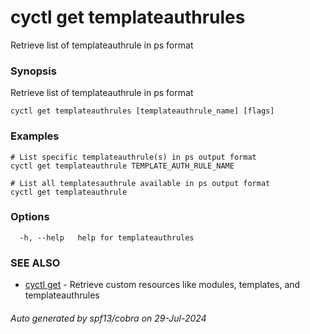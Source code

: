 # cyctl get templateauthrules

Retrieve list of templateauthrule in ps format

### Synopsis

Retrieve list of templateauthrule in ps format

```
cyctl get templateauthrules [templateauthrule_name] [flags]
```

### Examples

```
# List specific templateauthrule(s) in ps output format
cyctl get templateauthrule TEMPLATE_AUTH_RULE_NAME 

# List all templatesauthrule available in ps output format
cyctl get templateauthrule
```

### Options

```
  -h, --help   help for templateauthrules
```

### SEE ALSO

* [cyctl get](cyctl_get.md)	 - Retrieve custom resources like modules, templates, and templateauthrules

###### Auto generated by spf13/cobra on 29-Jul-2024
